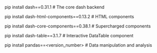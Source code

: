 

pip install dash==0.31.1 # The core dash backend

pip install dash-html-components==0.13.2 # HTML components

pip install dash-core-components==0.38.1 # Supercharged components

pip install dash-table==3.1.7 # Interactive DataTable component

pip install pandas==<version_number> # Data manipulation and analysis
